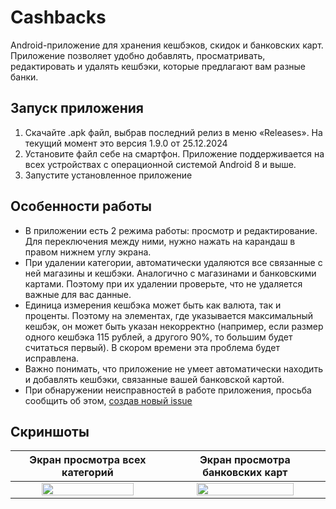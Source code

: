 # Cashbacks
Android-приложение для хранения кешбэков, скидок и банковских карт.
Приложение позволяет удобно добавлять, просматривать, редактировать и удалять кешбэки, которые предлагают вам разные банки.
## Запуск приложения
1. Скачайте .apk файл, выбрав последний релиз в меню «Releases». На текущий момент это версия 1.9.0 от 25.12.2024
2. Установите файл себе на смартфон. Приложение поддерживается на всех устройствах с операционной системой Android 8 и выше.
3. Запустите установленное приложение

## Особенности работы
- В приложении есть 2 режима работы: просмотр и редактирование. Для переключения между ними, нужно нажать на карандаш в правом нижнем углу экрана.
- При удалении категории, автоматически удаляются все связанные с ней магазины и кешбэки. Аналогично с магазинами и банковскими картами. Поэтому при их удалении проверьте, что не удаляется важные для вас данные.
- Единица измерения кешбэка может быть как валюта, так и проценты. Поэтому на элементах, где указывается максимальный кешбэк, он может быть указан некорректно (например, если размер одного кешбэка 115 рублей, а другого 90%, то большим будет считаться первый). В скором времени эта проблема будет исправлена.
- Важно понимать, что приложение не умеет автоматически находить и добавлять кешбэки, связанные вашей банковской картой.
- При обнаружении неисправностей в работе приложения, просьба сообщить об этом, [создав новый issue](https://github.com/dragontino/Cashbacks/issues)

## Скриншоты
|                                                    Экран просмотра всех категорий                                 |                                              Экран просмотра банковских карт                  |   
|:-----------------------------------------------------------------------------------------------------------------:|:---------------------------------------------------------------------------------------------:|
| <img src="https://github.com/user-attachments/assets/1637290b-3436-403f-aae8-efe81aa8a31b" width=80% height=80%/> | <img src="https://github.com/user-attachments/assets/c2b49fd8-5108-4945-9a56-41e9964f8985" width=80% height=80%/> |
